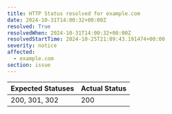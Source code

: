```yaml
---
title: HTTP Status resolved for example.com
date: 2024-10-31T14:00:32+00:00Z
resolved: True
resolvedWhen: 2024-10-31T14:00:32+00:00Z
resolvedStartTime: 2024-10-25T21:09:43.191474+00:00
severity: notice
affected:
  - example.com
section: issue
---
```


| Expected Statuses | Actual Status  |
|-------------------|----------------|
| 200, 301, 302 | 200 |
